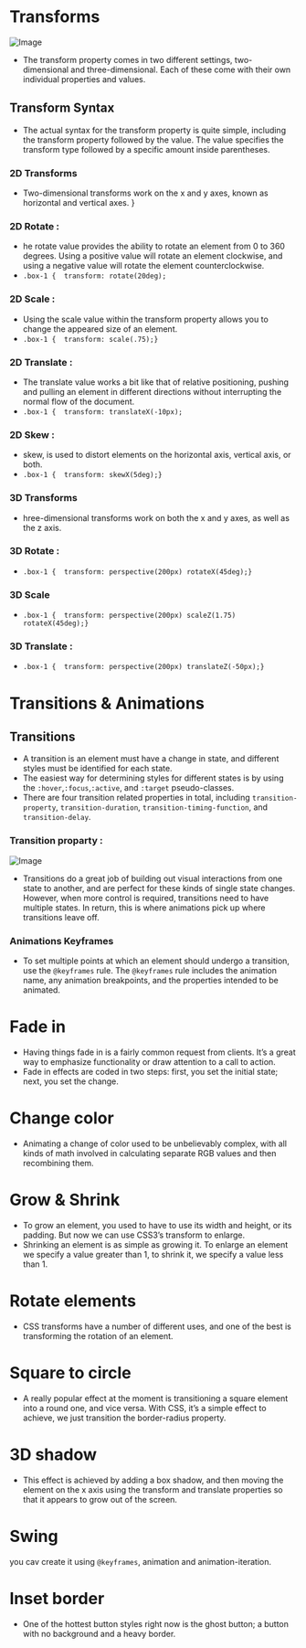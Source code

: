 # Transforms 
![Image](https://www.w3.org/TR/css-transforms-1/examples/translate1.svg)
* The transform property comes in two different settings, two-dimensional and three-dimensional. Each of these come with their own individual properties and values.
## Transform Syntax
* The actual syntax for the transform property is quite simple, including the transform property followed by the value. The value specifies the transform type followed by a specific amount inside parentheses.
### 2D Transforms 
* Two-dimensional transforms work on the x and y axes, known as horizontal and vertical axes. 
}
### 2D Rotate :
* he rotate value provides the ability to rotate an element from 0 to 360 degrees. Using a positive value will rotate an element clockwise, and using a negative value will rotate the element counterclockwise.
* `.box-1 {  transform: rotate(20deg);`
### 2D Scale :
* Using the scale value within the transform property allows you to change the appeared size of an element. 
* `.box-1 {  transform: scale(.75);}`
### 2D Translate :
* The translate value works a bit like that of relative positioning, pushing and pulling an element in different directions without interrupting the normal flow of the document.
* `.box-1 {  transform: translateX(-10px);`
### 2D Skew :
* skew, is used to distort elements on the horizontal axis, vertical axis, or both. 
* `.box-1 {  transform: skewX(5deg);}`
### 3D Transforms
* hree-dimensional transforms work on both the x and y axes, as well as the z axis. 
### 3D Rotate :
* `.box-1 {  transform: perspective(200px) rotateX(45deg);}`
### 3D Scale
* `.box-1 {  transform: perspective(200px) scaleZ(1.75) rotateX(45deg);}`
### 3D Translate : 
* `.box-1 {  transform: perspective(200px) translateZ(-50px);}`

# Transitions & Animations
## Transitions 
* A transition is an element must have a change in state, and different styles must be identified for each state.
* The easiest way for determining styles for different states is by using the `:hover`,`:focus`,`:active`, and `:target` pseudo-classes.
* There are four transition related properties in total, including `transition-property`, `transition-duration`, `transition-timing-function`, and `transition-delay`.
### Transition proparty :
![Image](https://image.slidesharecdn.com/css3tta-121224001816-phpapp02/95/css3-tta-transform-transition-animation-29-638.jpg?cb=1356308387)

* Transitions do a great job of building out visual interactions from one state to another, and are perfect for these kinds of single state changes. However, when more control is required, transitions need to have multiple states. In return, this is where animations pick up where transitions leave off.
### Animations Keyframes
* To set multiple points at which an element should undergo a transition, use the `@keyframes` rule. The `@keyframes` rule includes the animation name, any animation breakpoints, and the properties intended to be animated.

# Fade in 
* Having things fade in is a fairly common request from clients. It’s a great way to emphasize functionality or draw attention to a call to action.
* Fade in effects are coded in two steps: first, you set the initial state; next, you set the change.
# Change color 
* Animating a change of color used to be unbelievably complex, with all kinds of math involved in calculating separate RGB values and then recombining them.
# Grow & Shrink 
* To grow an element, you used to have to use its width and height, or its padding. But now we can use CSS3’s transform to enlarge.
* Shrinking an element is as simple as growing it. To enlarge an element we specify a value greater than 1, to shrink it, we specify a value less than 1.
# Rotate elements
* CSS transforms have a number of different uses, and one of the best is transforming the rotation of an element. 
# Square to circle 
* A really popular effect at the moment is transitioning a square element into a round one, and vice versa. With CSS, it’s a simple effect to achieve, we just transition the border-radius property.
# 3D shadow
* This effect is achieved by adding a box shadow, and then moving the element on the x axis using the transform and translate properties so that it appears to grow out of the screen.
# Swing 
you cav create  it using `@keyframes`, animation and animation-iteration.
# Inset border
* One of the hottest button styles right now is the ghost button; a button with no background and a heavy border. 

